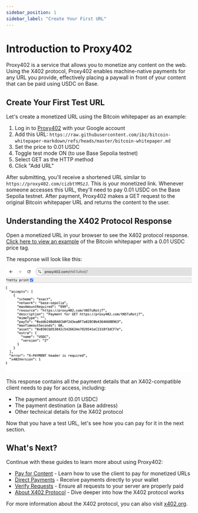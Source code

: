 ```yaml
---
sidebar_position: 1
sidebar_label: "Create Your First URL"
---
```


# Introduction to Proxy402

Proxy402 is a service that allows you to monetize any content on the web. Using the X402 protocol, Proxy402 enables machine-native payments for any URL you provide, effectively placing a paywall in front of your content that can be paid using USDC on Base.

## Create Your First Test URL

Let's create a monetized URL using the Bitcoin whitepaper as an example:

1. Log in to [Proxy402](https://proxy402.com) with your Google account
2. Add this URL: `https://raw.githubusercontent.com/ibz/bitcoin-whitepaper-markdown/refs/heads/master/bitcoin-whitepaper.md`
3. Set the price to 0.01 USDC
4. Toggle test mode ON (to use Base Sepolia testnet)
5. Select GET as the HTTP method
6. Click "Add URL"

After submitting, you'll receive a shortened URL similar to `https://proxy402.com/cizbtYMSzJ`. This is your monetized link. Whenever someone accesses this URL, they'll need to pay 0.01 USDC on the Base Sepolia testnet. After payment, Proxy402 makes a GET request to the original Bitcoin whitepaper URL and returns the content to the user.

## Understanding the X402 Protocol Response

Open a monetized URL in your browser to see the X402 protocol response. [Click here to view an example](https://proxy402.com/cizbtYMSzJ) of the Bitcoin whitepaper with a 0.01 USDC price tag.

The response will look like this:

![X402 Protocol Response in Browser](/img/x402-response-browser.png)

This response contains all the payment details that an X402-compatible client needs to pay for access, including:
- The payment amount (0.01 USDC)
- The payment destination (a Base address)
- Other technical details for the X402 protocol

Now that you have a test URL, let's see how you can pay for it in the next section.

## What's Next?

Continue with these guides to learn more about using Proxy402:

- [Pay for Content](/docs/getting-started/paying-for-content) - Learn how to use the client to pay for monetized URLs
- [Direct Payments](/docs/getting-started/custom-payment-address) - Receive payments directly to your wallet
- [Verify Requests](/docs/getting-started/verifying-requests) - Ensure all requests to your server are properly paid
- [About X402 Protocol](/docs/getting-started/what-is-x402) - Dive deeper into how the X402 protocol works

For more information about the X402 protocol, you can also visit [x402.org](https://x402.org).